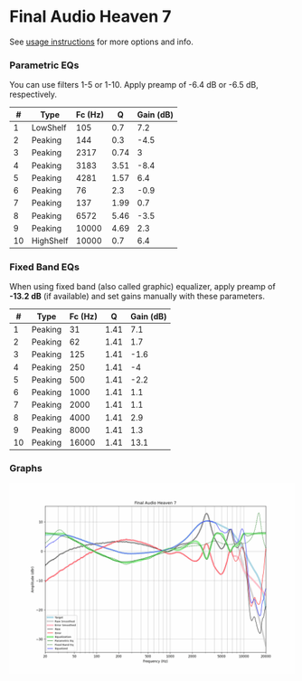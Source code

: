 # Final Audio Heaven 7
See [usage instructions](https://github.com/jaakkopasanen/AutoEq#usage) for more options and info.

### Parametric EQs
You can use filters 1-5 or 1-10. Apply preamp of -6.4 dB or -6.5 dB, respectively.

|   # | Type      |   Fc (Hz) |    Q |   Gain (dB) |
|-----|-----------|-----------|------|-------------|
|   1 | LowShelf  |       105 | 0.7  |         7.2 |
|   2 | Peaking   |       144 | 0.3  |        -4.5 |
|   3 | Peaking   |      2317 | 0.74 |         3   |
|   4 | Peaking   |      3183 | 3.51 |        -8.4 |
|   5 | Peaking   |      4281 | 1.57 |         6.4 |
|   6 | Peaking   |        76 | 2.3  |        -0.9 |
|   7 | Peaking   |       137 | 1.99 |         0.7 |
|   8 | Peaking   |      6572 | 5.46 |        -3.5 |
|   9 | Peaking   |     10000 | 4.69 |         2.3 |
|  10 | HighShelf |     10000 | 0.7  |         6.4 |

### Fixed Band EQs
When using fixed band (also called graphic) equalizer, apply preamp of **-13.2 dB** (if available) and set gains manually with these parameters.

|   # | Type    |   Fc (Hz) |    Q |   Gain (dB) |
|-----|---------|-----------|------|-------------|
|   1 | Peaking |        31 | 1.41 |         7.1 |
|   2 | Peaking |        62 | 1.41 |         1.7 |
|   3 | Peaking |       125 | 1.41 |        -1.6 |
|   4 | Peaking |       250 | 1.41 |        -4   |
|   5 | Peaking |       500 | 1.41 |        -2.2 |
|   6 | Peaking |      1000 | 1.41 |         1.1 |
|   7 | Peaking |      2000 | 1.41 |         1.1 |
|   8 | Peaking |      4000 | 1.41 |         2.9 |
|   9 | Peaking |      8000 | 1.41 |         1.3 |
|  10 | Peaking |     16000 | 1.41 |        13.1 |

### Graphs
![](./Final%20Audio%20Heaven%207.png)
